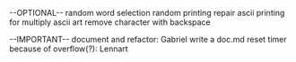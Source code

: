 --OPTIONAL--
random word selection
random printing
repair ascii printing for multiply ascii art
remove character with backspace

--IMPORTANT--
document and refactor: Gabriel
write a doc.md
reset timer because of overflow(?): Lennart



